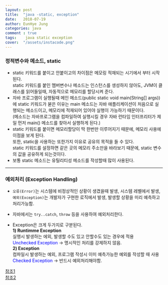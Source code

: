```yaml
---
layout: post
title:  "java -static, exception"
date:   2018-07-19
author: EunHye Jung
categories: java
comment : true
tags:	 java static exception
cover:  "/assets/instacode.png"
---
```

       

### 정적변수와 메소드, static    
       
* static 키워드를 붙이고 안붙이고의 차이점은 메모링 적재되는 시기에서 부터 시작된다.  
  static 키워드를 붙인 멤버변수나 메소드는 인스턴스를 생성하지 않아도, JVM이 클래스를 읽어들일때, 자동적으로 메모리를 할당시켜 준다.  
* 자바 프로그램이 실행될때 메인 메소드(public static void main(String[] args))에 static 키워드가 붇은 이유는 main 메소드는 자바 애플리케이션이 처음으로 실행되는 메소드이고, 메모리에 적재되어 있어야 실행이 가능하기 때문이다.   
  (메소드는 자바프로그램을 컴파일하여 실행시킬 경우 자바 런타임 인터프리터가 제일 먼저 main() 메소드를 찾아서 실행하게 된다.)
* static 키워드를 붙이면 메모리할당이 딱 한번만 이루어지기 때문에, 메모리 사용에 이점을 보게 된다.  
  또한, static을 사용하는 또한가지 이유로 공유의 목적을 들 수 있다.  
  static 키워드를 설정하면 같은 곳의 메모리 주소만을 바라보기 때문에, static 변수의 값을 공유하게 되는것이다. 
* 보통 static 메소드는 유틸리티성 메소드를 작성할때 많이 사용된다.  
   
    
- - - 
    
  
### 예외처리 (Exception Handling)     

* `오류(Error)`는 시스템에 비정상적인 상황이 생겼을때 발생, 시스템 레벨에서 발생,  
  `예외(Exception)`는 개발자가 구현한 로직에서 발생, 발생할 상황을 미리 예측하고 처리가능함.  
  
* 자바에서는 `try..catch`,  `throw` 등을 사용하여 예외처리한다.  
* Exception은 크게 두가지로 구분된다.  
  <b>1) Runtimme Exception</b>  
     실행시 발생하는 에외, 발생할 수도 있고 안할수도 있는 경우에 적용  
     <font color="blue">Unchecked Exception  </font>    -> 명시적인 처리를 강제하지 않음.   
  <b>2) Exception</b>  
     컴파일시 발생하는 예외, 프로그램 작성시 이미 예측가능한 예외를 작성할 때 사용    
    <font color="blue">Checked Exception  </font>  -> 반드시 예외처리해야함. 
    
        
          
 [참조1](https://wikidocs.net/229)   
 [참조2](http://www.nextree.co.kr/p3239/)
    
    　  
       
       　  
